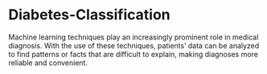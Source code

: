 # Diabetes-Classification
 Machine learning techniques play an increasingly prominent role in medical diagnosis.  With the use of these techniques, patients’ data can be analyzed to find patterns or facts  that are difficult to explain, making diagnoses more reliable and convenient.
